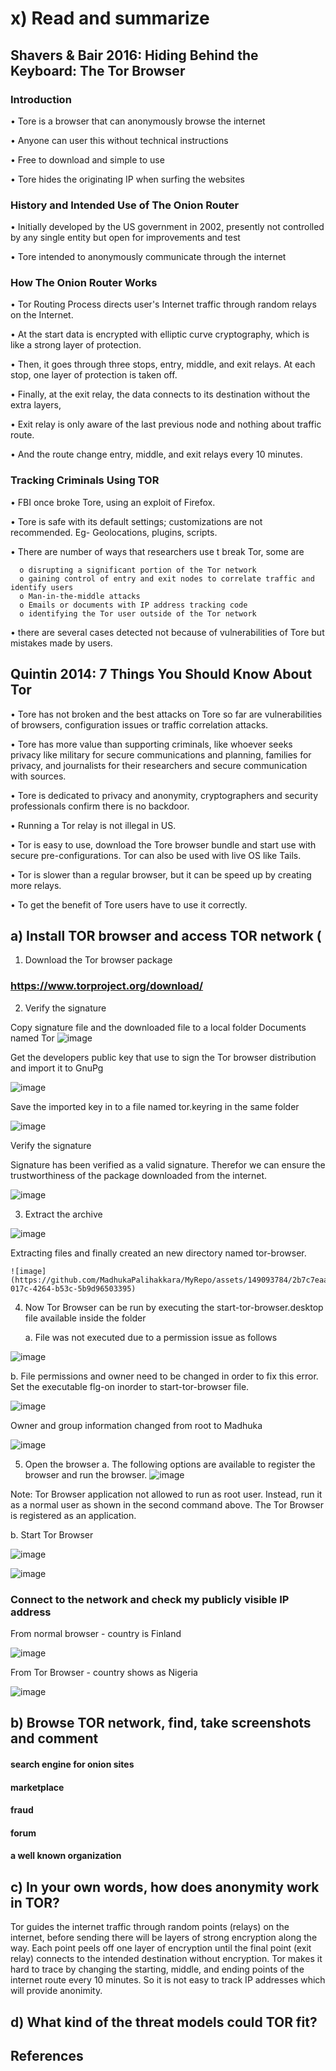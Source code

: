 # x) Read and summarize 

## Shavers & Bair 2016: Hiding Behind the Keyboard: The Tor Browser

### Introduction

•	Tore is a browser that can anonymously browse the internet

•	Anyone can user this without technical instructions

•	Free to download and simple to use 

•	Tore hides the originating IP when surfing the websites

### History and Intended Use of The Onion Router

•	Initially developed by the US government in 2002, presently not controlled by any single entity but open for improvements and test 

•	Tore intended to anonymously communicate through the internet


### How The Onion Router Works

•	Tor Routing Process directs user's Internet traffic through random relays on the Internet.

•	At the start data is encrypted with elliptic curve cryptography, which is like a strong layer of protection.

•	Then, it goes through three stops, entry, middle, and exit relays. At each stop, one layer of protection is taken off. 

•	Finally, at the exit relay, the data connects to its destination without the extra layers,

•	Exit relay is only aware of the last previous node and nothing about traffic route.

•	And the route change entry, middle, and exit relays every 10 minutes.

###  Tracking Criminals Using TOR

•	FBI once broke Tore, using an exploit of Firefox.

•	Tore is safe with its default settings; customizations are not recommended. Eg- Geolocations, plugins, scripts.

•	There are number of ways that researchers use t break Tor, some are 

      o	disrupting a significant portion of the Tor network
      o	gaining control of entry and exit nodes to correlate traffic and identify users
      o	Man-in-the-middle attacks
      o	Emails or documents with IP address tracking code
      o	identifying the Tor user outside of the Tor network
      
•	there are several cases detected not because of vulnerabilities of Tore but mistakes made by users.

## Quintin 2014: 7 Things You Should Know About Tor

•	Tore has not broken and the best attacks on Tore so far are vulnerabilities of browsers, configuration issues or traffic correlation attacks. 

•	Tore has more value than supporting criminals, like whoever seeks privacy like military for secure communications and planning, families for privacy, and journalists for their researchers and secure communication with sources. 

•	Tore is dedicated to privacy and anonymity, cryptographers and security professionals confirm there is no backdoor.

•	Running a Tor relay is not illegal in US.

•	Tor is easy to use, download the Tore browser bundle and start use with secure pre-configurations. Tor can also be used with live OS like Tails.

•	Tor is slower than a regular browser, but it can be speed up by creating more relays.

•	To get the benefit of Tore users have to use it correctly.


## a) Install TOR browser and access TOR network (

1. Download the Tor browser package
### https://www.torproject.org/download/

2. Verify the signature
   
Copy signature file and the downloaded file to a local folder Documents named Tor
  ![image](https://github.com/MadhukaPalihakkara/MyRepo/assets/149093784/f5a9fa72-51f5-4385-96c6-f9a32d33295b)

Get the developers public key that use to sign the Tor browser distribution and import it to GnuPg

  ![image](https://github.com/MadhukaPalihakkara/MyRepo/assets/149093784/c2c813fa-3f52-4c4b-9eac-acb6edee0c68)

Save the imported key in to a file named tor.keyring in the same folder

  ![image](https://github.com/MadhukaPalihakkara/MyRepo/assets/149093784/c25fbfe7-5c13-4b77-ade5-b921ddba4016)

Verify the signature 

Signature has been verified as a valid signature. Therefor we can ensure the trustworthiness of the package downloaded from the internet. 

  ![image](https://github.com/MadhukaPalihakkara/MyRepo/assets/149093784/2275e504-c0d0-46b1-bceb-2df6b425b46d)

3. Extract the archive 

  ![image](https://github.com/MadhukaPalihakkara/MyRepo/assets/149093784/10df46d3-ff09-4727-a154-fda1bf771cc2)

  Extracting files and finally created an new directory named tor-browser.

    ![image](https://github.com/MadhukaPalihakkara/MyRepo/assets/149093784/2b7c7eaa-017c-4264-b53c-5b9d96503395)

4. Now Tor Browser can be run by executing the start-tor-browser.desktop file available inside the folder

      a. File was not executed due to a permission issue as follows
   
  ![image](https://github.com/MadhukaPalihakkara/MyRepo/assets/149093784/12e920e3-b801-403f-aae0-0c006867008e)

b. File  permissions and owner need to be changed in order to fix this error. Set the executable flg-on inorder to start-tor-browser file.

   ![image](https://github.com/MadhukaPalihakkara/MyRepo/assets/149093784/9290a613-dd91-4bba-870b-60d39afa72e1)

Owner and group information changed from root to Madhuka 

  ![image](https://github.com/MadhukaPalihakkara/MyRepo/assets/149093784/cfb968e2-c171-42f5-ae2a-00e20a7c7a33)

5. Open the browser
  a. The following options are available to register the browser and run the browser.
  ![image](https://github.com/MadhukaPalihakkara/MyRepo/assets/149093784/69c7d8a5-38eb-41e4-abd1-a9b78edb8849)

Note: Tor Browser application not allowed to run as root user. Instead, run it as a normal user as shown in the second command above. The Tor Browser is registered as an application.  

  b. Start Tor Browser
      
  ![image](https://github.com/MadhukaPalihakkara/MyRepo/assets/149093784/ed530a6b-7bac-4b45-87cb-badf1970b43d)

  ![image](https://github.com/MadhukaPalihakkara/MyRepo/assets/149093784/9afd77d3-a7ca-42a1-93a4-0f8be513007b)

### Connect to the network and check my publicly visible IP address

From normal browser - country is Finland

![image](https://github.com/MadhukaPalihakkara/MyRepo/assets/149093784/94e0445e-a787-4f23-a73d-a556784a7f14)

From Tor Browser - country shows as Nigeria

![image](https://github.com/MadhukaPalihakkara/MyRepo/assets/149093784/e72752fe-3faf-4c45-830b-abadbbc6bbe1)


## b) Browse TOR network, find, take screenshots and comment

#### search engine for onion sites

#### marketplace

#### fraud

#### forum

#### a well known organization

## c) In your own words, how does anonymity work in TOR? 

Tor guides the internet traffic through random points (relays) on the internet, before sending there will be layers of strong encryption along the way. Each point peels off one layer of encryption until the final point (exit relay) connects to the intended destination without encryption. Tor makes it hard to trace by changing the starting, middle, and ending points of the internet route every 10 minutes. So it is not easy to track IP addresses which will provide anonimity. 

## d) What kind of the threat models could TOR fit? 

## References


